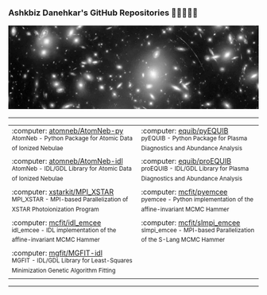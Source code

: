 ### Ashkbiz Danehkar's GitHub Repositories 👋👨🏼‍💻🔭 
[![Ashkbiz Danehkar](https://raw.githubusercontent.com/danehkar/danehkar/main/github-header.webp)](https://www.danehkar.net/)
<!--
**danehkar/danehkar** is a ✨ _special_ ✨ repository because its `README.md` (this file) appears on your GitHub profile.

Here are some ideas to get you started:

- 🔭 I’m currently working on ...
- 🌱 I’m currently learning ...
- 👯 I’m looking to collaborate on ...
- 🤔 I’m looking for help with ...
- 💬 Ask me about ...
- 📫 How to reach me: ...
- 😄 Pronouns: ...
- ⚡ Fun fact: ...
-->

---

<center>
<table align="center">
    <tr>
        <td align="left">
          :computer: <a href="https://github.com/atomneb/AtomNeb-py)">atomneb/AtomNeb-py</a>
          <br/><sup>AtomNeb - Python Package for Atomic Data of Ionized Nebulae</sub>
        </td>
        <td align="left">
          :computer: <a href="https://github.com/equib/pyEQUIB)">equib/pyEQUIB</a>
          <br/><sup>pyEQUIB - Python Package for Plasma Diagnostics and Abundance Analysis</sub>
        </td>
    </tr>
    <tr>
        <td align="left">
          :computer: <a href="https://github.com/atomneb/AtomNeb-idl)">atomneb/AtomNeb-idl</a>
          <br/><sup>AtomNeb - IDL/GDL Library for Atomic Data of Ionized Nebulae</sub>
        </td>
        <td align="left">
          :computer: <a href="https://github.com/equib/proEQUIB)">equib/proEQUIB</a>
          <br/><sup>proEQUIB - IDL/GDL Library for Plasma Diagnostics and Abundance Analysis</sub>
        </td>
    </tr>
    <tr>
        <td align="left">
          :computer: <a href="https://github.com/xstarkit/MPI_XSTAR)">xstarkit/MPI_XSTAR</a>
          <br/><sup>MPI_XSTAR - MPI-based Parallelization of XSTAR Photoionization Program</sub>
        </td>
        <td align="left">
          :computer: <a href="https://github.com/mcfit/pyemcee)">mcfit/pyemcee</a>
          <br/><sup>pyemcee - Python implementation of the affine-invariant MCMC Hammer</sub>
        </td>
    </tr>
    <tr>
        <td align="left">
          :computer: <a href="https://github.com/mcfit/idl_emcee)">mcfit/idl_emcee</a>
          <br/><sup>idl_emcee - IDL implementation of the affine-invariant MCMC Hammer</sub>
        </td>
        <td align="left">
          :computer: <a href="https://github.com/mcfit/slmpi_emcee)">mcfit/slmpi_emcee</a>
          <br/><sup>slmpi_emcee - MPI-based Parallelization of the S-Lang MCMC Hammer</sub>
        </td>
    </tr>
    <tr>
        <td align="left">
          :computer: <a href="https://github.com/mgfit/MGFIT-idl)">mgfit/MGFIT-idl</a>
          <br/><sup>MGFIT - IDL/GDL Library for Least-Squares Minimization Genetic Algorithm Fitting</sub>
        </td>
        <td align="left">
        </td>
    </tr>
</table>
</center>

---
